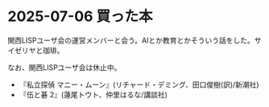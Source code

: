 # 2025-07-06 買った本
関西LISPユーザ会の運営メンバーと会う。AIとか教育とかそういう話をした。サイゼリヤと珈琲。

なお、関西LISPユーザ会は休止中。

- 『私立探偵 マニー・ムーン』(リチャード・デミング、田口俊樹(訳)/新潮社)
- 『伍と碁 2』(蓮尾トウト、仲里はるな/講談社)
